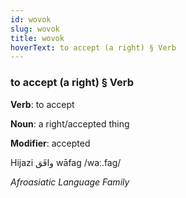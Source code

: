 ```yaml
---
id: wovok
slug: wovok
title: wovok
hoverText: to accept (a right) § Verb
---
```


### to accept (a right) § Verb

**Verb**: to accept

**Noun**: a right/accepted thing

**Modifier**: accepted

Hijazi وافَق wāfag /waː.faɡ/

*Afroasiatic Language Family*